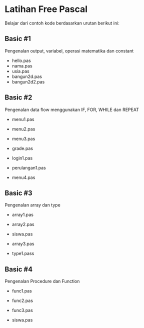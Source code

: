 # Latihan Free Pascal

Belajar dari contoh kode berdasarkan urutan berikut ini:

## Basic #1

Pengenalan output, variabel, operasi matematika dan constant

- hello.pas
- nama.pas
- usia.pas
- bangun2d.pas
- bangun2d2.pas

## Basic #2

Pengenalan data flow menggunakan IF, FOR, WHILE dan REPEAT

- menu1.pas

- menu2.pas

- menu3.pas

- grade.pas

- login1.pas

- perulangan1.pas

- menu4.pas

## Basic #3

Pengenalan array dan type

- array1.pas

- array2.pas

- siswa.pas

- array3.pas

- type1.pass

## Basic #4

Pengenalan Procedure dan Function

- func1.pas

- func2.pas

- func3.pas

- siswa.pas








